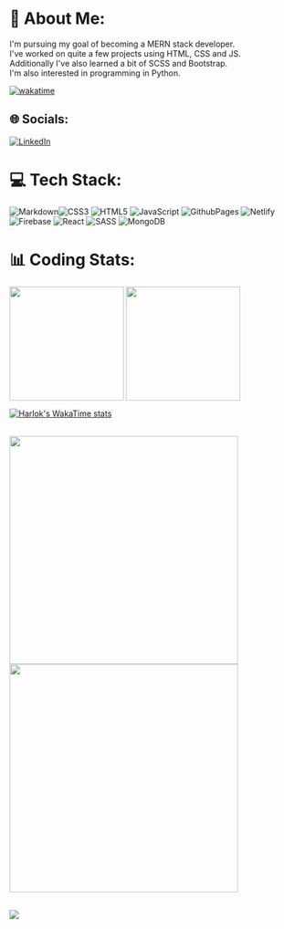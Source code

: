 
# 💫 About Me:
I'm pursuing my goal of becoming a MERN stack developer.<br>I've worked on quite a few projects using HTML, CSS and JS.<br>Additionally I've also learned a bit of SCSS and Bootstrap.<br>I'm also interested in programming in Python.

[![wakatime](https://wakatime.com/badge/user/8273210b-c9ea-4cad-8702-59d3ac4ffb44.svg)](https://wakatime.com/@8273210b-c9ea-4cad-8702-59d3ac4ffb44)

## 🌐 Socials:
[![LinkedIn](https://img.shields.io/badge/LinkedIn-%230077B5.svg?logo=linkedin&logoColor=white)](https://linkedin.com/in/hamza-ahmed-cs/) 

# 💻 Tech Stack:
![Markdown](https://img.shields.io/badge/markdown-%23000000.svg?style=plastic&logo=markdown&logoColor=white)![CSS3](https://img.shields.io/badge/css3-%231572B6.svg?style=plastic&logo=css3&logoColor=white) ![HTML5](https://img.shields.io/badge/html5-%23E34F26.svg?style=plastic&logo=html5&logoColor=white) ![JavaScript](https://img.shields.io/badge/javascript-%23323330.svg?style=plastic&logo=javascript&logoColor=%23F7DF1E) ![GithubPages](https://img.shields.io/badge/github%20pages-121013?style=plastic&logo=github&logoColor=white) ![Netlify](https://img.shields.io/badge/netlify-%23000000.svg?style=plastic&logo=netlify&logoColor=#00C7B7)![Firebase](https://img.shields.io/badge/firebase-%23039BE5.svg?style=plastic&logo=firebase) ![React](https://img.shields.io/badge/react-%2320232a.svg?style=plastic&logo=react&logoColor=%2361DAFB) ![SASS](https://img.shields.io/badge/SASS-hotpink.svg?style=plastic&logo=SASS&logoColor=white) ![MongoDB](https://img.shields.io/badge/MongoDB-%234ea94b.svg?style=plastic&logo=mongodb&logoColor=white)

# 📊 Coding Stats:
<a><img height="200" align="center" src="https://github-readme-streak-stats.herokuapp.com/?user=hamz-aa&theme=dark&hide_border=false"></a>
<a><img height="200" align="center" src="https://github-readme-stats.vercel.app/api/top-langs/?username=hamz-aa&size_weight=0.5&count_weight=0.5&langs_count=7&layout=compact&theme=dark"> </a>

[![Harlok's WakaTime stats](https://github-readme-stats.vercel.app/api/wakatime?username=hamz_aa&theme=dark)](https://github.com/anuraghazra/github-readme-stats)

<br>
<a href="https://wakatime.com"><img src="https://wakatime.com/share/@Hamz_aa/0f610073-c287-44c7-b4bf-377c7db69c94.png" width="400px" align="center" /></a>
<a href="https://wakatime.com"><img src="https://wakatime.com/share/@Hamz_aa/61e04d43-5d41-4573-9685-88f8e2b157a4.png" width="400px" align="center" /></a>
<br>
<br>

![](https://quotes-github-readme.vercel.app/api?type=horizontal&theme=merko)

<!-- Proudly created with GPRM ( https://gprm.itsvg.in ) -->
